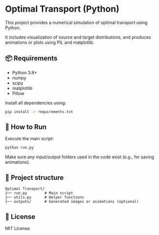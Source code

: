 # Optimal Transport (Python)

This project provides a numerical simulation of optimal transport using Python.

It includes visualization of source and target distributions, and produces animations or plots using PIL and matplotlib.

## 📦 Requirements

- Python 3.8+
- numpy
- scipy
- matplotlib
- Pillow

Install all dependencies using:

```bash
pip install -r requirements.txt
```

## 🚀 How to Run

Execute the main script:

```bash
python run.py
```

Make sure any input/output folders used in the code exist (e.g., for saving animations).

## 📂 Project structure

```
Optimal Transport/
├── run.py        # Main script
├── utils.py      # Helper functions
├── outputs/      # Generated images or animations (optional)
```

## 🔗 License

MIT License

